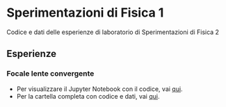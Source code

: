 # Sperimentazioni di Fisica 1
Codice e dati delle esperienze di laboratorio di Sperimentazioni di Fisica 2

## Esperienze 

### Focale lente convergente
- Per visualizzare il Jupyter Notebook con il codice, vai [qui](https://github.com/LorenzoGodi/Sperim2).
- Per la cartella completa con codice e dati, vai [qui](https://github.com/LorenzoGodi/Sperim2).
